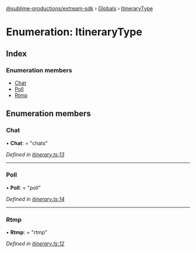 [@sublime-productions/extream-sdk](../README.md) › [Globals](../globals.md) › [ItineraryType](itinerarytype.md)

# Enumeration: ItineraryType

## Index

### Enumeration members

* [Chat](itinerarytype.md#chat)
* [Poll](itinerarytype.md#poll)
* [Rtmp](itinerarytype.md#rtmp)

## Enumeration members

###  Chat

• **Chat**: = "chats"

*Defined in [itinerary.ts:13](https://github.com/Extream-SaaS/ex-sdk/blob/e74397e/src/itinerary.ts#L13)*

___

###  Poll

• **Poll**: = "poll"

*Defined in [itinerary.ts:14](https://github.com/Extream-SaaS/ex-sdk/blob/e74397e/src/itinerary.ts#L14)*

___

###  Rtmp

• **Rtmp**: = "rtmp"

*Defined in [itinerary.ts:12](https://github.com/Extream-SaaS/ex-sdk/blob/e74397e/src/itinerary.ts#L12)*
